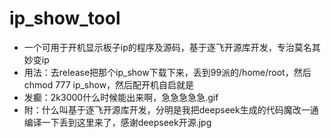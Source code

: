 # ip_show_tool
- 一个可用于开机显示板子ip的程序及源码，基于逐飞开源库开发，专治莫名其妙变ip
- 用法：去release把那个ip_show下载下来，丢到99派的/home/root，然后chmod 777 ip_show，然后配开机自启就是
- 发癫：2k3000什么时候能出来啊，急急急急急.gif
- 附：什么叫基于逐飞开源库开发，分明是我把deepseek生成的代码魔改一通编译一下丢到这里来了，感谢deepseek开源.jpg
